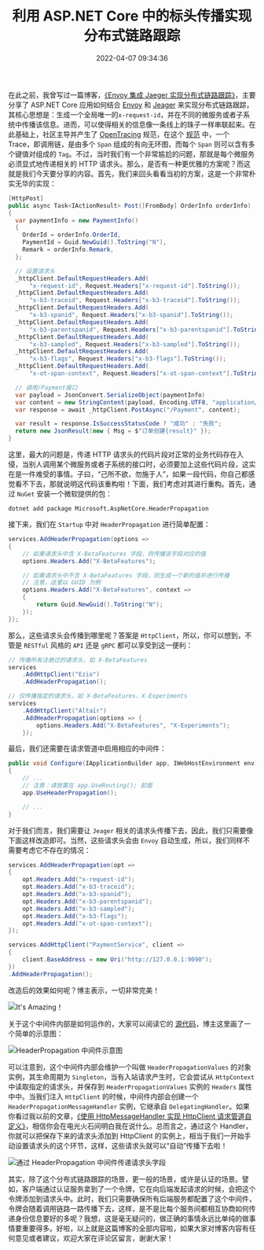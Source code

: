 ﻿---
categories:
- 编程语言
date: 2022-04-07 09:34:36
description: ''
tags:
- Envoy
- Tracing
- Jeager
- 
title: 利用 ASP.NET Core 中的标头传播实现分布式链路跟踪
slug: ASP-NET-Core-Using-HeaderPropagation-For-Distributed-Tracking
---

在此之前，我曾写过一篇博客，[《Envoy 集成 Jaeger 实现分布式链路跟踪》](/posts/768684858/)，主要分享了 ASP.NET Core 应用如何结合 [Envoy](https://www.envoyproxy.io/) 和 [Jeager](https://www.jaegertracing.io/) 来实现分布式链路跟踪，其核心思想是：生成一个全局唯一的`x-request-id`，并在不同的微服务或者子系统中传播该信息。进而，可以使得相关的信息像一条线上的珠子一样串联起来。在此基础上，社区主导并产生了 [OpenTracing](https://opentracing.io/) 规范，在这个 [规范](https://github.com/opentracing/specification/blob/master/specification.md) 中，一个 Trace，即调用链，是由多个 `Span` 组成的有向无环图，而每个 `Span` 则可以含有多个键值对组成的 `Tag`。不过，当时我们有一个非常尴尬的问题，那就是每个微服务必须显式地传递相关的 HTTP 请求头。那么，是否有一种更优雅的方案呢？而这就是我们今天要分享的内容。首先，我们来回头看看当初的方案，这是一个非常朴实无华的实现：

```csharp
[HttpPost]
public async Task<IActionResult> Post([FromBody] OrderInfo orderInfo)
{
  var paymentInfo = new PaymentInfo()
  {
    OrderId = orderInfo.OrderId,
    PaymentId = Guid.NewGuid().ToString("N"),
    Remark = orderInfo.Remark,
  };

  // 设置请求头
  _httpClient.DefaultRequestHeaders.Add(
      "x-request-id", Request.Headers["x-request-id"].ToString());
  _httpClient.DefaultRequestHeaders.Add(
      "x-b3-traceid", Request.Headers["x-b3-traceid"].ToString());
  _httpClient.DefaultRequestHeaders.Add(
      "x-b3-spanid", Request.Headers["x-b3-spanid"].ToString());
  _httpClient.DefaultRequestHeaders.Add(
      "x-b3-parentspanid", Request.Headers["x-b3-parentspanid"].ToString());
  _httpClient.DefaultRequestHeaders.Add(
      "x-b3-sampled", Request.Headers["x-b3-sampled"].ToString());
  _httpClient.DefaultRequestHeaders.Add(
      "x-b3-flags", Request.Headers["x-b3-flags"].ToString());
  _httpClient.DefaultRequestHeaders.Add(
      "x-ot-span-context", Request.Headers["x-ot-span-context"].ToString());

  // 调用/Payment接口
  var payload = JsonConvert.SerializeObject(paymentInfo)
  var content = new StringContent(payload, Encoding.UTF8, "application/json");
  var response = await _httpClient.PostAsync("/Payment", content);

  var result = response.IsSuccessStatusCode ? "成功" : "失败";
  return new JsonResult(new { Msg = $"订单创建{result}" });
}
```

这里，最大的问题是，传递 HTTP 请求头的代码片段对正常的业务代码存在入侵，当别人调用某个微服务或者子系统的接口时，必须要加上这些代码片段，这实在是一件难受的事情。子曰，“己所不欲，勿施于人”，如果一段代码，你自己都感觉看不下去，那就说明这代码该重构啦！下面，我们考虑对其进行重构。首先，通过 `NuGet` 安装一个微软提供的包：

```shell
dotnet add package Microsoft.AspNetCore.HeaderPropagation
```

接下来，我们在 `Startup` 中对 `HeaderPropagation` 进行简单配置：

```csharp
services.AddHeaderPropagation(options =>
{
    // 如果请求头中含 X-BetaFeatures 字段，则传播该字段对应的值
    options.Headers.Add("X-BetaFeatures");

    // 如果请求头中不含 X-BetaFeatures 字段，则生成一个新的值并进行传播
    // 注意，这里以 GUID 为例
    options.Headers.Add("X-BetaFeatures", context =>
    {
        return Guid.NewGuid().ToString("N");
    });
});
```

那么，这些请求头会传播到哪里呢？答案是 `HttpClient`，所以，你可以想到，不管是 `RESTful` 风格的 `API` 还是 `gRPC` 都可以享受到这一便利：

```csharp
// 传播所有注册过的请求头，如 X-BetaFeatures 
services
    .AddHttpClient("Ezio")
    .AddHeaderPropagation();

// 仅传播指定的请求头，如 X-BetaFeatures、X-Experiments
services
    .AddHttpClient("Altaïr")
    .AddHeaderPropagation(options => {
        options.Headers.Add("X-BetaFeatures", "X-Experiments");
    });
```

最后，我们还需要在请求管道中启用相应的中间件：

```csharp
public void Configure(IApplicationBuilder app, IWebHostEnvironment env)
{
    // ...
    // 注意：请放置在 app.UseRouting(); 前面
    app.UseHeaderPropagation();

    // ...
}

```

对于我们而言，我们需要让 `Jeager` 相关的请求头传播下去，因此，我们只需要像下面这样改造即可。当然，这些请求头会由 `Envoy` 自动生成，所以，我们同样不需要考虑它不存在的情况：

```csharp
services.AddHeaderPropagation(opt =>
{
    opt.Headers.Add("x-request-id");
    opt.Headers.Add("x-b3-traceid");
    opt.Headers.Add("x-b3-spanid");
    opt.Headers.Add("x-b3-parentspanid");
    opt.Headers.Add("x-b3-sampled");
    opt.Headers.Add("x-b3-flags");
    opt.Headers.Add("x-ot-span-context");
});

services.AddHttpClient("PaymentService", client =>
{
    client.BaseAddress = new Uri("http://127.0.0.1:9090");
})
.AddHeaderPropagation();
```

改造后的效果如何呢？博主表示，一切非常完美！

![It's Amazing！](/posts/利用-ASP.NET-Core-中的-HeaderPropagation-实现分布式追踪/Envoy-Jeager-Tracing.png)

关于这个中间件内部是如何运作的，大家可以阅读它的 [源代码](https://github.com/dotnet/aspnetcore/tree/main/src/Middleware/HeaderPropagation)，博主这里画了一个简单的示意图：

![HeaderPropagation 中间件示意图](/posts/利用-ASP.NET-Core-中的-HeaderPropagation-实现分布式追踪/HeaderPropagation.drawio.png)

可以注意到，这个中间件内部会维护一个叫做 `HeaderPropagationValues` 的对象实例，其生命周期为 `Singleton`，当有入站请求产生时，它会尝试从 `HttpContext` 中读取指定的请求头，并保存到 `HeaderPropagationValues` 实例的 `Headers` 属性中中。当我们注入 `HttpClient` 的时候，中间件内部会创建一个 `HeaderPropagationMessageHandler` 实例，它继承自 `DelegatingHandler`。如果你看过我以前的文章，[《使用 HttpMessageHandler 实现 HttpClient 请求管道自定义》](/posts/2070070822/)，相信你会在电光火石间明白我在说什么。总而言之，通过这个 Handler，你就可以把保存下来的请求头添加到 HttpClient 的实例上，相当于我们一开始手动设置请求头的这个环节，这样，这些请求头就可以“自动”传播下去啦！

![通过 HeaderPropagation 中间件传递请求头字段](/posts/利用-ASP.NET-Core-中的-HeaderPropagation-实现分布式追踪/HeaderPropagation.Logs.png)

其实，除了这个分布式链路跟踪的场景，更一般的场景，或许是认证的场景。譬如，客户端通过认证服务拿到了一个令牌，它在向后端发起请求的时候，会把这个令牌添加到请求头中。此时，我们只需要确保所有后端服务都配置了这个中间件，令牌会随着调用链路一路传播下去，这样，是不是比每个服务间都相互协商如何传递身份信息要好的多呢？我想，这是毫无疑问的，做正确的事情永远比单纯的做事情要重要得多。好啦，以上就是这篇博客的全部内容啦，如果大家对博客内容有任何意见或者建议，欢迎大家在评论区留言，谢谢大家！







